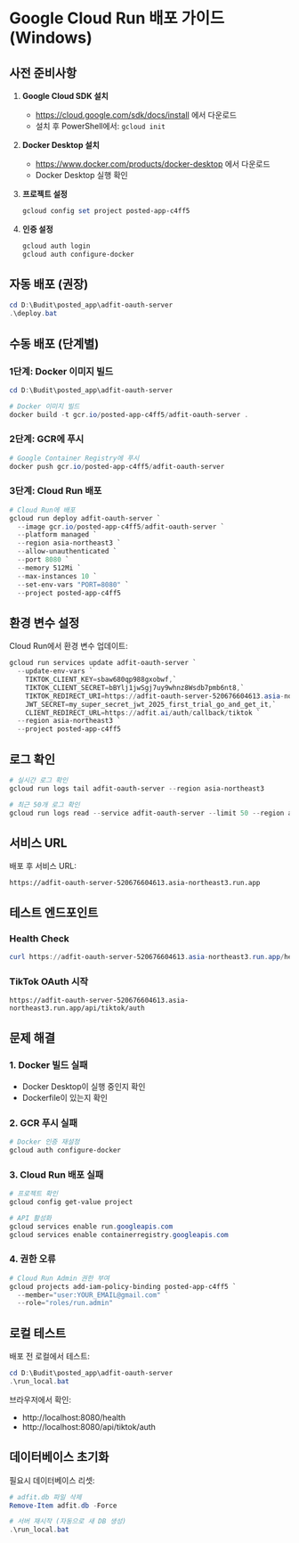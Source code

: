 # Google Cloud Run 배포 가이드 (Windows)

## 사전 준비사항

1. **Google Cloud SDK 설치**
   - https://cloud.google.com/sdk/docs/install 에서 다운로드
   - 설치 후 PowerShell에서: `gcloud init`

2. **Docker Desktop 설치**
   - https://www.docker.com/products/docker-desktop 에서 다운로드
   - Docker Desktop 실행 확인

3. **프로젝트 설정**
   ```powershell
   gcloud config set project posted-app-c4ff5
   ```

4. **인증 설정**
   ```powershell
   gcloud auth login
   gcloud auth configure-docker
   ```

## 자동 배포 (권장)

```powershell
cd D:\Budit\posted_app\adfit-oauth-server
.\deploy.bat
```

## 수동 배포 (단계별)

### 1단계: Docker 이미지 빌드

```powershell
cd D:\Budit\posted_app\adfit-oauth-server

# Docker 이미지 빌드
docker build -t gcr.io/posted-app-c4ff5/adfit-oauth-server .
```

### 2단계: GCR에 푸시

```powershell
# Google Container Registry에 푸시
docker push gcr.io/posted-app-c4ff5/adfit-oauth-server
```

### 3단계: Cloud Run 배포

```powershell
# Cloud Run에 배포
gcloud run deploy adfit-oauth-server `
  --image gcr.io/posted-app-c4ff5/adfit-oauth-server `
  --platform managed `
  --region asia-northeast3 `
  --allow-unauthenticated `
  --port 8080 `
  --memory 512Mi `
  --max-instances 10 `
  --set-env-vars "PORT=8080" `
  --project posted-app-c4ff5
```

## 환경 변수 설정

Cloud Run에서 환경 변수 업데이트:

```powershell
gcloud run services update adfit-oauth-server `
  --update-env-vars `
    TIKTOK_CLIENT_KEY=sbaw680qp988gxobwf,`
    TIKTOK_CLIENT_SECRET=bBYlj1jwSgj7uy9whnz8Wsdb7pmb6nt8,`
    TIKTOK_REDIRECT_URI=https://adfit-oauth-server-520676604613.asia-northeast3.run.app/api/tiktok/callback,`
    JWT_SECRET=my_super_secret_jwt_2025_first_trial_go_and_get_it,`
    CLIENT_REDIRECT_URL=https://adfit.ai/auth/callback/tiktok `
  --region asia-northeast3 `
  --project posted-app-c4ff5
```

## 로그 확인

```powershell
# 실시간 로그 확인
gcloud run logs tail adfit-oauth-server --region asia-northeast3

# 최근 50개 로그 확인
gcloud run logs read --service adfit-oauth-server --limit 50 --region asia-northeast3
```

## 서비스 URL

배포 후 서비스 URL:
```
https://adfit-oauth-server-520676604613.asia-northeast3.run.app
```

## 테스트 엔드포인트

### Health Check
```powershell
curl https://adfit-oauth-server-520676604613.asia-northeast3.run.app/health
```

### TikTok OAuth 시작
```
https://adfit-oauth-server-520676604613.asia-northeast3.run.app/api/tiktok/auth
```

## 문제 해결

### 1. Docker 빌드 실패
- Docker Desktop이 실행 중인지 확인
- Dockerfile이 있는지 확인

### 2. GCR 푸시 실패
```powershell
# Docker 인증 재설정
gcloud auth configure-docker
```

### 3. Cloud Run 배포 실패
```powershell
# 프로젝트 확인
gcloud config get-value project

# API 활성화
gcloud services enable run.googleapis.com
gcloud services enable containerregistry.googleapis.com
```

### 4. 권한 오류
```powershell
# Cloud Run Admin 권한 부여
gcloud projects add-iam-policy-binding posted-app-c4ff5 `
  --member="user:YOUR_EMAIL@gmail.com" `
  --role="roles/run.admin"
```

## 로컬 테스트

배포 전 로컬에서 테스트:

```powershell
cd D:\Budit\posted_app\adfit-oauth-server
.\run_local.bat
```

브라우저에서 확인:
- http://localhost:8080/health
- http://localhost:8080/api/tiktok/auth

## 데이터베이스 초기화

필요시 데이터베이스 리셋:

```powershell
# adfit.db 파일 삭제
Remove-Item adfit.db -Force

# 서버 재시작 (자동으로 새 DB 생성)
.\run_local.bat
```
